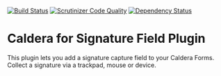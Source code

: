 [![Build Status](https://travis-ci.org/kadimi/starter.svg?branch=master)](https://travis-ci.org/kadimi/starter)
[![Scrutinizer Code Quality](https://scrutinizer-ci.com/g/kadimi/starter/badges/quality-score.png?b=master)](https://scrutinizer-ci.com/g/kadimi/starter/?branch=master)
[![Dependency Status](https://www.versioneye.com/user/projects/57d5e1948d1bad00444d350a/badge.svg?style=flat-square)](https://www.versioneye.com/user/projects/57d5e1948d1bad00444d350a)

# Caldera for Signature Field Plugin

This plugin lets you add a signature capture field to your Caldera Forms.  Collect a signature via a trackpad, mouse or device.

